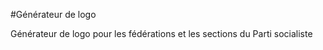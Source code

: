 #Générateur de logo
<p>Générateur de logo pour les fédérations et les sections du Parti socialiste</p>